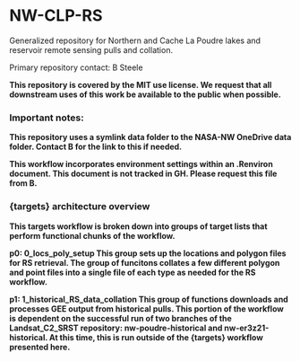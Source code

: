 # NW-CLP-RS

Generalized repository for Northern and Cache La Poudre lakes and reservoir 
remote sensing pulls and collation.

Primary repository contact: B Steele <b dot steele at colostate dot edu>

This repository is covered by the MIT use license. We request that all 
downstream uses of this work be available to the public when possible.


### Important notes: 

This repository uses a symlink data folder to the NASA-NW OneDrive data folder. 
Contact B for the link to this if needed. 

This workflow incorporates environment settings within an .Renviron document. This 
document is not tracked in GH. Please request this file from B. 


### {targets} architecture overview

This targets workflow is broken down into groups of target lists that perform
functional chunks of the workflow.

__p0: 0_locs_poly_setup__
This group sets up the locations and polygon files for RS retrieval. The group 
of funcitons collates a few different polygon and point files into a single
file of each type as needed for the RS workflow. 

__p1: 1_historical_RS_data_collation__
This group of functions downloads and processes GEE output from historical pulls.
This portion of the workflow is dependent on the successful run of two 
branches of the Landsat_C2_SRST repository: nw-poudre-historical and 
nw-er3z21-historical. At this time, this is run outside of the {targets} workflow 
presented here. 
